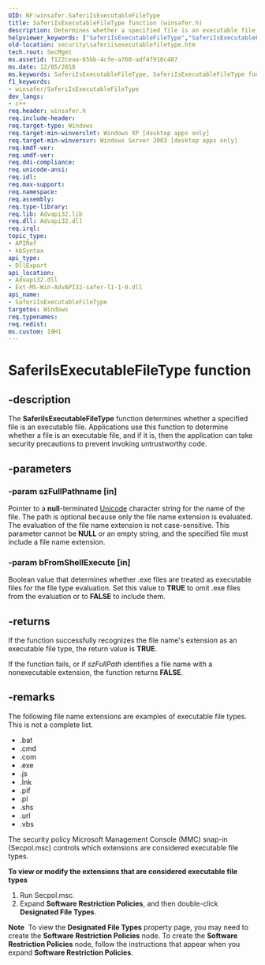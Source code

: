 ```yaml
---
UID: NF:winsafer.SaferiIsExecutableFileType
title: SaferiIsExecutableFileType function (winsafer.h)
description: Determines whether a specified file is an executable file.helpviewer_keywords: ["SaferiIsExecutableFileType","SaferiIsExecutableFileType function [Security]","security.saferiisexecutablefiletype","winsafer/SaferiIsExecutableFileType"]
old-location: security\saferiisexecutablefiletype.htm
tech.root: SecMgmt
ms.assetid: f122ceaa-65bb-4cfe-a760-adf4f910c487
ms.date: 12/05/2018
ms.keywords: SaferiIsExecutableFileType, SaferiIsExecutableFileType function [Security], security.saferiisexecutablefiletype, winsafer/SaferiIsExecutableFileType
f1_keywords:
- winsafer/SaferiIsExecutableFileType
dev_langs:
- c++
req.header: winsafer.h
req.include-header: 
req.target-type: Windows
req.target-min-winverclnt: Windows XP [desktop apps only]
req.target-min-winversvr: Windows Server 2003 [desktop apps only]
req.kmdf-ver: 
req.umdf-ver: 
req.ddi-compliance: 
req.unicode-ansi: 
req.idl: 
req.max-support: 
req.namespace: 
req.assembly: 
req.type-library: 
req.lib: Advapi32.lib
req.dll: Advapi32.dll
req.irql: 
topic_type:
- APIRef
- kbSyntax
api_type:
- DllExport
api_location:
- Advapi32.dll
- Ext-MS-Win-AdvAPI32-safer-l1-1-0.dll
api_name:
- SaferiIsExecutableFileType
targetos: Windows
req.typenames: 
req.redist: 
ms.custom: 19H1
---
```


# SaferiIsExecutableFileType function


## -description


The <b>SaferiIsExecutableFileType</b> function determines whether a specified file is an executable file. Applications use this function to determine whether a file is an executable file, and if it is, then the application can take security precautions to prevent invoking untrustworthy code.


## -parameters




### -param szFullPathname [in]

Pointer to a <b>null</b>-terminated <a href="https://docs.microsoft.com/windows/desktop/SecGloss/u-gly">Unicode</a> character string for the name of the file. The path is optional because only the file name extension is evaluated. The evaluation of the file name extension is not case-sensitive. This parameter cannot be <b>NULL</b> or an empty string, and the specified file must include a file name extension.


### -param bFromShellExecute [in]

Boolean value that determines whether .exe files are treated as executable files for the file type evaluation. Set this value to <b>TRUE</b> to omit .exe files from the evaluation or to <b>FALSE</b> to include them.


## -returns



If the function  successfully recognizes the file name's extension as an executable file type, the return value is <b>TRUE</b>.

If the function fails, or if <i>szFullPath</i> identifies a file name with a nonexecutable extension, the function returns <b>FALSE</b>.




## -remarks



The following file name extensions are examples of executable file types.  This is not a complete list.

<ul>
<li>.bat</li>
<li>.cmd</li>
<li>.com</li>
<li>.exe</li>
<li>.js</li>
<li>.lnk</li>
<li>.pif</li>
<li>.pl</li>
<li>.shs</li>
<li>.url</li>
<li>.vbs</li>
</ul>
The security policy Microsoft Management Console (MMC) snap-in (Secpol.msc) controls which extensions are considered executable file types.

<p class="proch"><b>To view or modify the extensions that are considered executable file types</b>

<ol>
<li>Run Secpol.msc.</li>
<li>Expand  <b>Software Restriction Policies</b>, and then double-click <b>Designated File Types</b>.</li>
</ol>
<div class="alert"><b>Note</b>  To view the <b>Designated File Types</b> property page, you may need to create  the <b>Software Restriction Policies</b> node. To create  the <b>Software Restriction Policies</b> node, follow the instructions that appear when you expand <b>Software Restriction Policies</b>.</div>
<div> </div>


